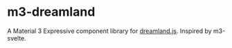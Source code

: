 # m3-dreamland

A Material 3 Expressive component library for [dreamland.js](https://github.com/mercuryworkshop/dreamlandjs). Inspired by m3-svelte.
